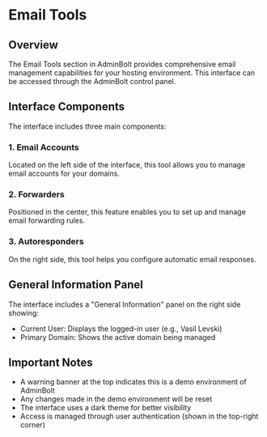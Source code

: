 # Email Tools

## Overview
The Email Tools section in AdminBolt provides comprehensive email management capabilities for your hosting environment. This interface can be accessed through the AdminBolt control panel.

## Interface Components

The interface includes three main components:

### 1. Email Accounts
Located on the left side of the interface, this tool allows you to manage email accounts for your domains.

### 2. Forwarders
Positioned in the center, this feature enables you to set up and manage email forwarding rules.

### 3. Autoresponders
On the right side, this tool helps you configure automatic email responses.

## General Information Panel
The interface includes a "General Information" panel on the right side showing:
- Current User: Displays the logged-in user (e.g., Vasil Levski)
- Primary Domain: Shows the active domain being managed

## Important Notes
- A warning banner at the top indicates this is a demo environment of AdminBolt
- Any changes made in the demo environment will be reset
- The interface uses a dark theme for better visibility
- Access is managed through user authentication (shown in the top-right corner) 